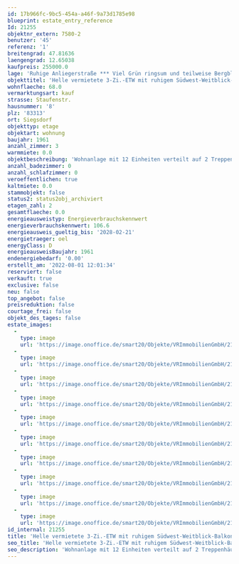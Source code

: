 ```yaml
---
id: 17b966fc-9bc5-454a-a46f-9a73d1785e98
blueprint: estate_entry_reference
Id: 21255
objektnr_extern: 7580-2
benutzer: '45'
referenz: '1'
breitengrad: 47.81636
laengengrad: 12.65038
kaufpreis: 255000.0
lage: 'Ruhige Anliegerstraße *** Viel Grün ringsum und teilweise Bergblick vom sonnigen Südwest-Balkon  *** Nur wenige Gehminuten zum Ortskern mit Bahnhof, Geschäften, Ärzten uvm. *** Zum Freibad in Siegsdorf ist es auch nicht weit *** Es Schwimm- und Thermalbäder mit Saunaanlagen in Ruhpolding, Inzell oder Prien. Am Chiemsee und in den Bergen ist man ganz schnell wie auch in der Stadt Traunstein *** Salzburg ca. 20 Min. und Rosenheim ca. 30 Min.'
objekttitel: 'Helle vermietete 3-Zi.-ETW mit ruhigem Südwest-Weitblick-Balkon'
wohnflaeche: 68.0
vermarktungsart: kauf
strasse: Staufenstr.
hausnummer: '8'
plz: '83313'
ort: Siegsdorf
objekttyp: etage
objektart: wohnung
baujahr: 1961
anzahl_zimmer: 3
warmmiete: 0.0
objektbeschreibung: 'Wohnanlage mit 12 Einheiten verteilt auf 2 Treppenhäuser *** Die lastenfreie Wohnung liegt im 2. Stock; darüber befindet sich nur der Dachspeicher, dessen Boden gedämmt wurde *** Sonniger Loggia-Balkon mit herrlichem Weitblick ins Grüne *** Vor ca. 10 Jahren wurde einiges erneuert bzw. renoviert wie z.B. das Bad und neue Böden (Laminat in den Wohnräumen). Die Kunststofffenster sind auch neuerem Datums *** Einsehbarer Kfz-Stellplatz im Freien *** Gemeinschaftliche Nutzung: Großer Garten, Fahrradraum mit Außenabgang, Besucherstellplatz *** Die nette Mieterfamilie würde gerne bleiben *** Hausgeld mtl. 319,- € (inkl. 61,33 € Rücklage)'
anzahl_badezimmer: 0
anzahl_schlafzimmer: 0
veroeffentlichen: true
kaltmiete: 0.0
stammobjekt: false
status2: status2obj_archiviert
etagen_zahl: 2
gesamtflaeche: 0.0
energieausweistyp: Energieverbrauchskennwert
energieverbrauchskennwert: 106.6
energieausweis_gueltig_bis: '2028-02-21'
energietraeger: oel
energyClass: D
energieausweisBaujahr: 1961
endenergiebedarf: '0.00'
erstellt_am: '2022-08-01 12:01:34'
reserviert: false
verkauft: true
exclusive: false
neu: false
top_angebot: false
preisreduktion: false
courtage_frei: false
objekt_des_tages: false
estate_images:
  -
    type: image
    url: 'https://image.onoffice.de/smart20/Objekte/VRImmobilienGmbH/21255/20474a98-0719-4fe6-ab12-205b47e32409.jpg'
  -
    type: image
    url: 'https://image.onoffice.de/smart20/Objekte/VRImmobilienGmbH/21255/5d836dd1-e53b-46fa-8794-369ab5ad4b3e.jpg'
  -
    type: image
    url: 'https://image.onoffice.de/smart20/Objekte/VRImmobilienGmbH/21255/5d86d49f-99c0-484b-96a0-f665fdbf20a9.jpg'
  -
    type: image
    url: 'https://image.onoffice.de/smart20/Objekte/VRImmobilienGmbH/21255/cafb9f64-ed6e-4a21-83f2-9a14b591c390.jpg'
  -
    type: image
    url: 'https://image.onoffice.de/smart20/Objekte/VRImmobilienGmbH/21255/cfe076ed-fa60-464c-ab20-b20a543897aa.jpg'
  -
    type: image
    url: 'https://image.onoffice.de/smart20/Objekte/VRImmobilienGmbH/21255/d7d1e5b1-a440-473f-9a92-dda8d3642b73.jpg'
  -
    type: image
    url: 'https://image.onoffice.de/smart20/Objekte/VRImmobilienGmbH/21255/c9f6f4e3-b627-44a5-9ec5-34802ef55d17.jpg'
  -
    type: image
    url: 'https://image.onoffice.de/smart20/Objekte/VRImmobilienGmbH/21255/e6e8d571-f0dc-4a7c-bb2d-5d5dc7ba2828.jpg'
  -
    type: image
    url: 'https://image.onoffice.de/smart20/Objekte/VRImmobilienGmbH/21255/1b8ffe29-336d-4133-9566-71950583b0fd.jpg'
  -
    type: image
    url: 'https://image.onoffice.de/smart20/Objekte/VRImmobilienGmbH/21255/9e220451-f9e7-432d-8803-c667b9203514.jpg'
id_internal: 21255
title: 'Helle vermietete 3-Zi.-ETW mit ruhigem Südwest-Weitblick-Balkon'
seo_title: 'Helle vermietete 3-Zi.-ETW mit ruhigem Südwest-Weitblick-Balkon'
seo_description: 'Wohnanlage mit 12 Einheiten verteilt auf 2 Treppenhäuser *** Die lastenfreie Wohnung liegt im 2. Stock; darüber befindet sich nur der Dachspeicher, dessen Bod'
---
```

